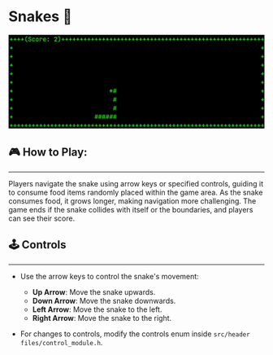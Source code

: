 # Snakes 🐍

![snakes logo](logo.gif)

## 🎮 How to Play:
---
Players navigate the snake using arrow keys or specified controls, guiding it to consume food items randomly placed within the game area. As the snake consumes food, it grows longer, making navigation more challenging. The game ends if the snake collides with itself or the boundaries, and players can see their score.

## 🕹️ Controls
---
- Use the arrow keys to control the snake's movement:
  - **Up Arrow**: Move the snake upwards.
  - **Down Arrow**: Move the snake downwards.
  - **Left Arrow**: Move the snake to the left.
  - **Right Arrow**: Move the snake to the right.
  
- For changes to controls, modify the controls enum inside `src/header files/control_module.h`.
